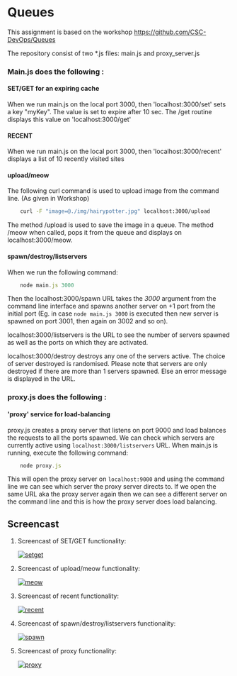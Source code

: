 # Queues

This assignment is based on the workshop https://github.com/CSC-DevOps/Queues

The repository consist of two *.js files: main.js and proxy_server.js

### Main.js does the following : 

#### SET/GET for an expiring cache
    
When we run main.js on the local port 3000, then 'localhost:3000/set' sets a key "myKey". 
The value is set to expire after 10 sec. The /get routine displays this value on 'localhost:3000/get'

#### RECENT

When we run main.js on the local port 3000, then 'localhost:3000/recent' displays a list of 10 recently visited sites

#### upload/meow
    
The following curl command is used to upload image from the command line. (As given in Workshop)

```bash
    curl -F "image=@./img/hairypotter.jpg" localhost:3000/upload
```

The method /upload is used to save the image in a queue. The method /meow when called, pops it from the queue and displays on localhost:3000/meow.

#### spawn/destroy/listservers

When we run the following command:

```javascript
	node main.js 3000
```
Then the localhost:3000/spawn URL takes the *3000* argument from the command line interface and spawns another server on +1 port from the initial port (Eg. in case `node main.js 3000` is executed then new server is spawned on port 3001, then again on 3002 and so on).

localhost:3000/listservers is the URL to see the number of servers spawned as well as the ports on which they are activated.

localhost:3000/destroy destroys any one of the servers active. The choice of server destroyed is randomised. Please note that servers are only destroyed if there are more than 1 servers spawned. Else an error message is displayed in the URL.   

### proxy.js does the following : 

#### 'proxy' service for load-balancing
    
proxy.js creates a proxy server that listens on port 9000 and load balances the requests to all the ports spawned. We can check which servers are currently active using `localhost:3000/listservers` URL. When main.js is running, execute the following command:

```javascript
    node proxy.js
```

This will open the proxy server on `localhost:9000` and using the command line we can see which server the proxy server directs to. If we open the same URL aka the proxy server again then we can see a different server on the command line and this is how the proxy server does load balancing.

## Screencast

1. Screencast of SET/GET functionality:

	[![setget](https://github.ncsu.edu/akhan7/HW3/blob/master/Screencast/setget.gif)](#SET/GET)

2. Screencast of upload/meow functionality:

	[![meow](https://github.ncsu.edu/akhan7/HW3/blob/master/Screencast/meow.gif)](#meow)

3. Screencast of recent functionality:

	[![recent](https://github.ncsu.edu/akhan7/HW3/blob/master/Screencast/recent.gif)](#recent)

4. Screencast of spawn/destroy/listservers functionality:

	[![spawn](https://github.ncsu.edu/akhan7/HW3/blob/master/Screencast/spawn.gif)](#spawn)

5. Screencast of proxy functionality:

	[![proxy](https://github.ncsu.edu/akhan7/HW3/blob/master/Screencast/proxy.gif)](#proxy)

